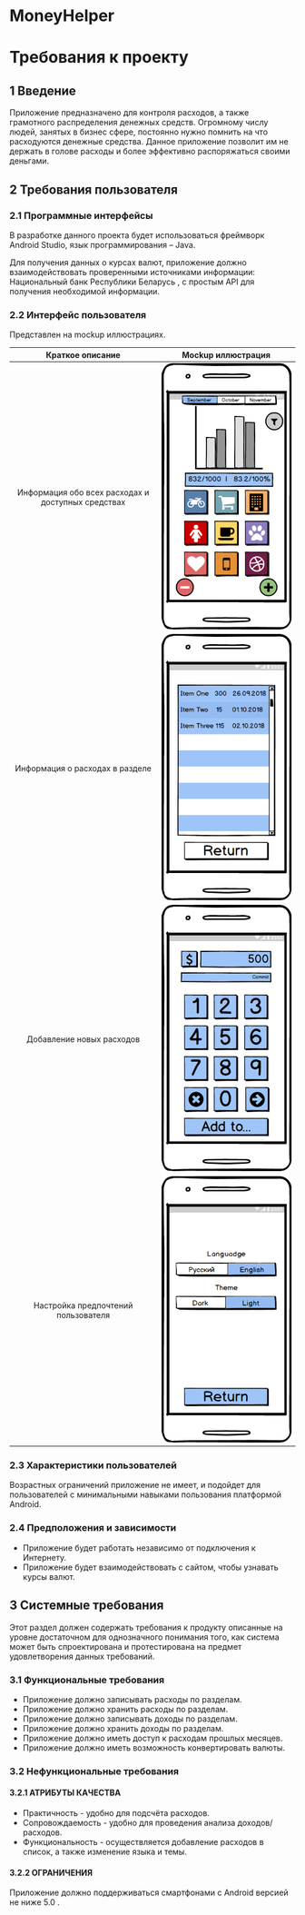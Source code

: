 # MoneyHelper

# Требования к проекту
## 1 Введение

Приложение предназначено для контроля расходов, а также грамотного распределения денежных средств.
Огромному числу людей, занятых в бизнес сфере, постоянно нужно помнить на что расходуются денежные средства. Данное приложение позволит им не держать в голове расходы и более эффективно распоряжаться своими деньгами.

## 2 Требования пользователя
### 2.1 Программные интерфейсы
В разработке данного проекта будет использоваться фреймворк Android Studio, язык программирования – Java.

Для получения данных о курсах валют, приложение должно взаимодействовать проверенными источниками информации: Национальный банк Республики Беларусь , с простым API для получения необходимой информации.
### 2.2 Интерфейс пользователя
Представлен на mockup иллюстрациях.  
  
  
| Краткое описание                                   |	Mockup иллюстрация |
| :------------------------------------------------: | :-----------------: |
| Информация обо всех расходах и доступных средствах | ![Image alt](https://github.com/Andrey-Zelinskiy/Money_Helper/blob/master/Main.png)
| Информация о расходах в разделе	                   | ![Image alt](https://github.com/Andrey-Zelinskiy/Money_Helper/blob/master/Costs.png)
| Добавление новых расходов	                         | ![Image alt](https://github.com/Andrey-Zelinskiy/Money_Helper/blob/master/Add.png)
| Настройка предпочтений пользователя	               | ![Image alt](https://github.com/Andrey-Zelinskiy/Money_Helper/blob/master/Setting.png)

### 2.3 Характеристики пользователей
Возрастных ограничений приложение не имеет, и подойдет для пользователей с минимальными навыками пользования платформой Android.
### 2.4 Предположения и зависимости
*	Приложение будет работать независимо от подключения к Интернету.
*	Приложение будет взаимодействовать с сайтом, чтобы узнавать курсы валют.
## 3 Системные требования
Этот раздел должен содержать требования к продукту описанные на уровне достаточном для однозначного понимания того, как система может быть спроектирована и протестирована на предмет удовлетворения данных требований.
### 3.1 Функциональные требования
*	Приложение должно записывать расходы по разделам.
*	Приложение должно хранить расходы по разделам.
*	Приложение должно записывать доходы по разделам.
*	Приложение должно хранить доходы по разделам.
*	Приложение должно иметь доступ к расходам прошлых месяцев.
*	Приложение должно иметь возможность конвертировать валюты.

### 3.2 Нефункциональные требования
#### 3.2.1 АТРИБУТЫ КАЧЕСТВА
*	Практичность - удобно для подсчёта расходов.
*	Сопровождаемость - удобно для проведения анализа доходов/расходов.
*	Функциональность - осуществляется добавление расходов в список, а также изменение языка и темы.
#### 3.2.2 ОГРАНИЧЕНИЯ
Приложение должно поддерживаться смартфонами с Android версией не ниже 5.0 .
